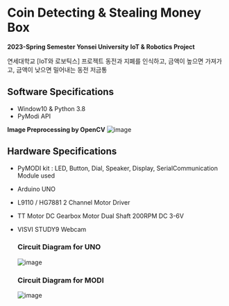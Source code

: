 # Coin Detecting & Stealing Money Box
  **2023-Spring Semester Yonsei University**
  **IoT & Robotics Project**
  
  연세대학교 [IoT와 로보틱스] 프로젝트
  동전과 지폐를 인식하고, 금액이 높으면 가져가고, 금액이 낮으면 밀어내는 동전 저금통

## Software Specifications
  - Window10 & Python 3.8
  - PyModi API
 
 **Image Preprocessing by OpenCV**
 ![image](https://github.com/dn0908/CoinStealingBox/assets/94898107/8660818a-3541-4533-9fc9-e316274fee85)

## Hardware Specifications
- PyMODI kit : LED, Button, Dial, Speaker, Display, SerialCommunication Module used
- Arduino UNO
- L9110 / HG7881 2 Channel Motor Driver
- TT Motor DC Gearbox Motor Dual Shaft 200RPM DC 3-6V
- VISVI STUDY9 Webcam
  
  ### Circuit Diagram for UNO
    ![image](https://github.com/dn0908/CoinStealingBox/assets/94898107/d7042f6c-d2d6-4685-a8b4-8a263863ba20)

  ### Circuit Diagram for MODI
    ![image](https://github.com/dn0908/CoinStealingBox/assets/94898107/65a91ab4-e5b1-414c-b0a1-f0d146d108b4)



